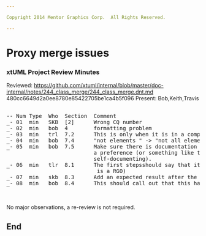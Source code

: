 ```yaml
---

Copyright 2014 Mentor Graphics Corp.  All Rights Reserved.

---
```


# Proxy merge issues
### xtUML Project Review Minutes

Reviewed:  https://github.com/xtuml/internal/blob/master/doc-internal/notes/244_class_merge/244_class_merge.dnt.md
           480cc6649d2a0ee8780e85422705be1ca4b5f096
Present:  Bob,Keith,Travis

<pre>

-- Num Type  Who  Section  Comment
_- 01  min   SKB  [2]      Wrong CQ number
_- 02  min   bob  4        formatting problem
_- 03  min   trl  7.2      This is only when it is in a compare situation (when it is a compare root)
_- 04  min   bob  7.4      "not elements " -> "not all elements "
_- 05  min   bob  7.5      Make sure there is documentation for this debug flag.  Perhaps we should add
                           a preference (or something like that) to turn this debug flag on (that could make it 
						   self-documenting).
_- 06  min   tlr  8.1      The first stepsshould say that it is a class file referring to another class (it
                            is a RGO)
_- 07  min   skb  8.3      Add an expected result after the "undo" step
_- 08  min   bob  8.4      This should call out that this has to start with 2 states and a transition between the 2 states.


</pre>
   
No major observations, a re-review is not required.


End
---

